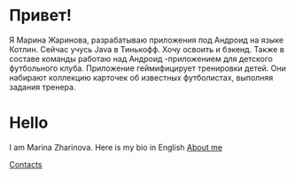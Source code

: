 # Привет!
Я Марина Жаринова, разрабатываю приложения под Андроид на языке Котлин.
Сейчас учусь Java в Тинькофф. Хочу освоить и бэкенд.
Также в составе команды работаю над Андроид -приложением для детского футбольного клуба. Приложение геймифицирует тренировки детей. Они набирают коллекцию карточек об известных футболистах, выполняя задания тренера.

# Hello
I am Marina Zharinova. Here is my bio in English [About me](https://marijarin.github.io/marijarin_portfolio/)

[Contacts](https://taplink.cc/marinas.writing)
